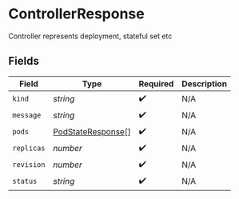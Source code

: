 # ControllerResponse

Controller represents deployment, stateful set etc


## Fields

| Field                                                         | Type                                                          | Required                                                      | Description                                                   |
| ------------------------------------------------------------- | ------------------------------------------------------------- | ------------------------------------------------------------- | ------------------------------------------------------------- |
| `kind`                                                        | *string*                                                      | :heavy_check_mark:                                            | N/A                                                           |
| `message`                                                     | *string*                                                      | :heavy_check_mark:                                            | N/A                                                           |
| `pods`                                                        | [PodStateResponse](../../models/shared/podstateresponse.md)[] | :heavy_check_mark:                                            | N/A                                                           |
| `replicas`                                                    | *number*                                                      | :heavy_check_mark:                                            | N/A                                                           |
| `revision`                                                    | *number*                                                      | :heavy_check_mark:                                            | N/A                                                           |
| `status`                                                      | *string*                                                      | :heavy_check_mark:                                            | N/A                                                           |